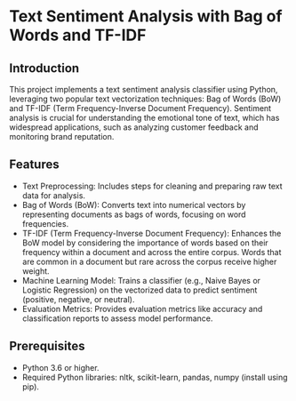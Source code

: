 # Text Sentiment Analysis with Bag of Words and TF-IDF
## Introduction

This project implements a text sentiment analysis classifier using Python, leveraging two popular text vectorization techniques: Bag of Words (BoW) and TF-IDF (Term Frequency-Inverse Document Frequency). Sentiment analysis is crucial for understanding the emotional tone of text, which has widespread applications, such as analyzing customer feedback and monitoring brand reputation.

## Features

- Text Preprocessing: Includes steps for cleaning and preparing raw text data for analysis.
- Bag of Words (BoW): Converts text into numerical vectors by representing documents as bags of words, focusing on word frequencies.
- TF-IDF (Term Frequency-Inverse Document Frequency): Enhances the BoW model by considering the importance of words based on their frequency within a document and across the entire corpus. Words that are common in a document but rare across the corpus receive higher weight.
- Machine Learning Model: Trains a classifier (e.g., Naive Bayes or Logistic Regression) on the vectorized data to predict sentiment (positive, negative, or neutral).
- Evaluation Metrics: Provides evaluation metrics like accuracy and classification reports to assess model performance.

## Prerequisites

- Python 3.6 or higher.
- Required Python libraries: nltk, scikit-learn, pandas, numpy (install using pip).
